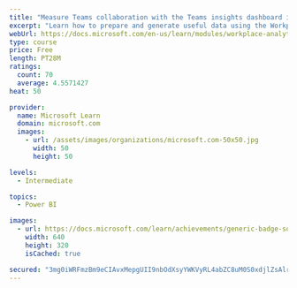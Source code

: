 ```yaml
---
title: "Measure Teams collaboration with the Teams insights dashboard in Workplace Analytics"
excerpt: "Learn how to prepare and generate useful data using the Workplace Analytics Power BI Teams insights dashboard.  Analyze Microsoft Teams adoption trends from the populated reports."
webUrl: https://docs.microsoft.com/en-us/learn/modules/workplace-analytics-teams-insights/
type: course
price: Free
length: PT28M
ratings:
  count: 70
  average: 4.5571427
heat: 50

provider:
  name: Microsoft Learn
  domain: microsoft.com
  images:
    - url: /assets/images/organizations/microsoft.com-50x50.jpg
      width: 50
      height: 50

levels:
  - Intermediate

topics:
  - Power BI

images:
  - url: https://docs.microsoft.com/learn/achievements/generic-badge-social.png
    width: 640
    height: 320
    isCached: true

secured: "3mg0iWRFmzBm9eCIAvxMepgUII9nbOdXsyYWKVyRL4abZC8uM0S0xdjlZsAlrztYGfmKPSkU8owEIoYiF+q1i2yRhcy50fTx7Sn2DXfVgpZg67kHBfV/I3XbMKwB74iWpr+dpRelCHRf2Ucf5+KhAI5wzyi5lVcAbSTJQhnTvYquE+hBwcGHrA5tQLqahxvLrd3JD8PF3K9Cuph+ikFgHlIu2g1KF3vw8lQKHgkFejOvfAON8upYfZpv89RXjAVtagS2OM1NAKVEdATqJwBqnnowpZFd+gmlkUtSZzwn7VSKjIPNbYJZbqIqFOlII+l4lVNiFEvM+rpsu176i2dumiwzoDx1EONuxHznQteAkiGDFgMZPTjEM/loD3l8BYrHWhDGfb2b03GABUr2NqzW7ikmfRPL+a+euK6agtwPAqA=;+PgHmSoHYsHhcQo+9wN1Rg=="
---
```


